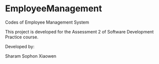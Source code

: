 # EmployeeManagement
Codes of Employee Management System


This project is developed for the Assessment 2 of Software Development Practice course.

Developed by:

Sharam
Sophon
Xiaowen
